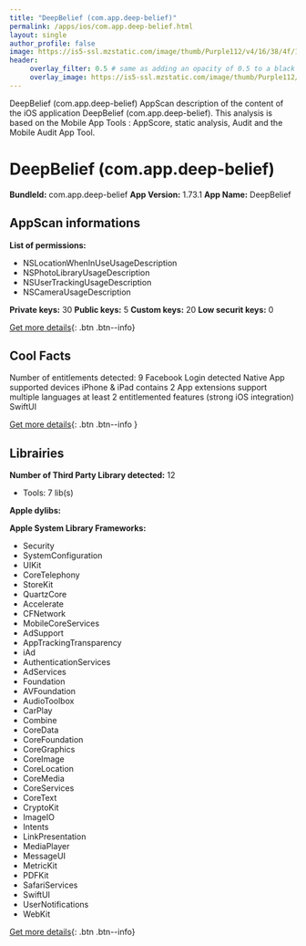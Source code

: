 ```yaml
---
title: "DeepBelief (com.app.deep-belief)"
permalink: /apps/ios/com.app.deep-belief.html
layout: single
author_profile: false
image: https://is5-ssl.mzstatic.com/image/thumb/Purple112/v4/16/38/4f/16384f99-9f84-1207-e916-78b988277351/AppIcon-1x_U007emarketing-0-7-0-sRGB-85-220.png/512x512bb.jpg
header: 
     overlay_filter: 0.5 # same as adding an opacity of 0.5 to a black background
     overlay_image: https://is5-ssl.mzstatic.com/image/thumb/Purple112/v4/16/38/4f/16384f99-9f84-1207-e916-78b988277351/AppIcon-1x_U007emarketing-0-7-0-sRGB-85-220.png/512x512bb.jpg
---
```

DeepBelief (com.app.deep-belief) AppScan description of the content of the iOS application DeepBelief (com.app.deep-belief). This analysis is based on the Mobile App Tools : AppScore, static analysis, Audit and the Mobile Audit App Tool.

# DeepBelief (com.app.deep-belief)

**BundleId:** com.app.deep-belief
**App Version:** 1.73.1
**App Name:** DeepBelief


## AppScan informations 

**List of permissions:** 
- NSLocationWhenInUseUsageDescription
- NSPhotoLibraryUsageDescription
- NSUserTrackingUsageDescription
- NSCameraUsageDescription
  
  
**Private keys:** 30
**Public keys:** 5
**Custom keys:** 20
**Low securit keys:** 0
  
[Get more details](/pricing.html){: .btn .btn--info}

## Cool Facts

Number of entitlements detected: 9
Facebook Login detected
Native App
supported devices iPhone & iPad
contains 2 App extensions
support multiple languages
at least 2 entitlemented features (strong iOS integration)
SwiftUI
  
[Get more details](/pricing.html){: .btn .btn--info }

## Librairies 
**Number of Third Party Library detected:** 12
- Tools: 7 lib(s)


**Apple dylibs:**


**Apple System Library Frameworks:**
- Security
- SystemConfiguration
- UIKit
- CoreTelephony
- StoreKit
- QuartzCore
- Accelerate
- CFNetwork
- MobileCoreServices
- AdSupport
- AppTrackingTransparency
- iAd
- AuthenticationServices
- AdServices
- Foundation
- AVFoundation
- AudioToolbox
- CarPlay
- Combine
- CoreData
- CoreFoundation
- CoreGraphics
- CoreImage
- CoreLocation
- CoreMedia
- CoreServices
- CoreText
- CryptoKit
- ImageIO
- Intents
- LinkPresentation
- MediaPlayer
- MessageUI
- MetricKit
- PDFKit
- SafariServices
- SwiftUI
- UserNotifications
- WebKit


  
[Get more details](/pricing.html){: .btn .btn--info}


